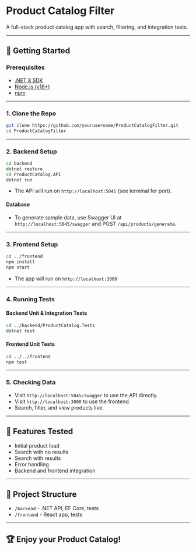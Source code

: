 # Product Catalog Filter

A full-stack product catalog app with search, filtering, and integration tests.

---

## 🚀 Getting Started

### Prerequisites

- [.NET 8 SDK](https://dotnet.microsoft.com/download)
- [Node.js (v18+)](https://nodejs.org/)
- [npm](https://www.npmjs.com/)

---

### 1. Clone the Repo

```bash
git clone https://github.com/yourusername/ProductCatalogFilter.git
cd ProductCatalogFilter
```

---

### 2. Backend Setup

```bash
cd backend
dotnet restore
cd ProductCatalog.API
dotnet run
```
- The API will run on `http://localhost:5045` (see terminal for port).

#### Database

- To generate sample data, use Swagger UI at `http://localhost:5045/swagger` and POST `/api/products/generate`.

---

### 3. Frontend Setup

```bash
cd ../frontend
npm install
npm start
```
- The app will run on `http://localhost:3000`

---

### 4. Running Tests

#### Backend Unit & Integration Tests

```bash
cd ../backend/ProductCatalog.Tests
dotnet test
```

#### Frontend Unit Tests

```bash
cd ../../frontend
npm test
```

---

### 5. Checking Data

- Visit `http://localhost:5045/swagger` to use the API directly.
- Visit `http://localhost:3000` to use the frontend.
- Search, filter, and view products live.

---

## 🧪 Features Tested

- Initial product load
- Search with no results
- Search with results
- Error handling
- Backend and frontend integration

---

## 📂 Project Structure

- `/backend` - .NET API, EF Core, tests
- `/frontend` - React app, tests

---

## 🏆 Enjoy your Product Catalog!